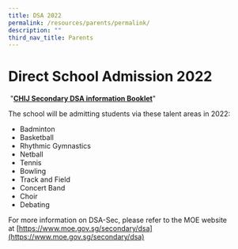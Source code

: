 ```yaml
---
title: DSA 2022
permalink: /resources/parents/permalink/
description: ""
third_nav_title: Parents
---
```

# **Direct School Admission 2022**

 "**[CHIJ Secondary DSA information Booklet](../qql/slot/u521/Parents/2022/DSA_Info_Sec%201%202023A.pdf)**"

The school will be admitting students via these talent areas in 2022:

* Badminton 
* Basketball 
* Rhythmic Gymnastics 
* Netball 
* Tennis 
* Bowling 
* Track and Field 
* Concert Band 
* Choir 
* Debating

For more information on DSA-Sec, please refer to the MOE website at [https://www.moe.gov.sg/secondary/dsa](https://www.moe.gov.sg/secondary/dsa)




